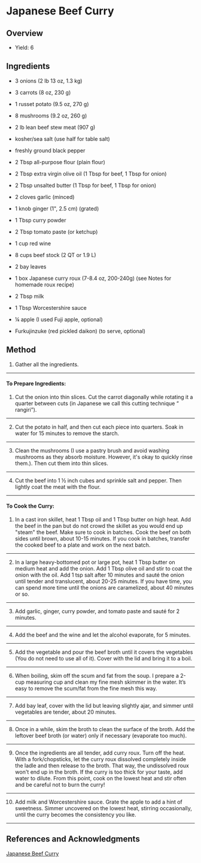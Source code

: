 # Japanese Beef Curry

## Overview

- Yield: 6

## Ingredients

- 3 onions (2 lb 13 oz, 1.3 kg)

- 3 carrots (8 oz, 230 g)

- 1 russet potato (9.5 oz, 270 g)

- 8 mushrooms (9.2 oz, 260 g)

- 2 lb lean beef stew meat (907 g)

- kosher/sea salt (use half for table salt)

- freshly ground black pepper

- 2 Tbsp all-purpose flour (plain flour)

- 2 Tbsp extra virgin olive oil (1 Tbsp for beef, 1 Tbsp for onion)

- 2 Tbsp unsalted butter (1 Tbsp for beef, 1 Tbsp for onion)

- 2 cloves garlic (minced)

- 1 knob ginger (1", 2.5 cm) (grated)

- 1 Tbsp curry powder

- 2 Tbsp tomato paste (or ketchup)

- 1 cup red wine

- 8 cups beef stock (2 QT or 1.9 L)

- 2 bay leaves

- 1 box Japanese curry roux (7-8.4 oz, 200-240g) (see Notes for homemade roux recipe)

- 2 Tbsp milk

- 1 Tbsp Worcestershire sauce

- ¼ apple (I used Fuji apple, optional)

- Furkujinzuke (red pickled daikon) (to serve, optional)

## Method

1. Gather all the ingredients.
---

#### To Prepare Ingredients:

1. Cut the onion into thin slices. Cut the carrot diagonally while rotating it a quarter between cuts (in Japanese we call this cutting technique “ rangiri”).
---

2. Cut the potato in half, and then cut each piece into quarters. Soak in water for 15 minutes to remove the starch.
---

3. Clean the mushrooms (I use a pastry brush and avoid washing mushrooms as they absorb moisture. However, it's okay to quickly rinse them.). Then cut them into thin slices.
---

4. Cut the beef into 1 ½ inch cubes and sprinkle salt and pepper. Then lightly coat the meat with the flour.
---

#### To Cook the Curry:

1. In a cast iron skillet, heat 1 Tbsp oil and 1 Tbsp butter on high heat. Add the beef in the pan but do not crowd the skillet as you would end up "steam" the beef. Make sure to cook in batches.  Cook the beef on both sides until brown, about 10-15 minutes. If you cook in batches, transfer the cooked beef to a plate and work on the next batch.
---

2. In a large heavy-bottomed pot or large pot, heat 1 Tbsp butter on medium heat and add the onion. Add 1 Tbsp olive oil and stir to coat the onion with the oil. Add 1 tsp salt after 10 minutes and sauté the onion until tender and translucent, about 20-25 minutes. If you have time, you can spend more time until the onions are caramelized, about 40 minutes or so.
---

3. Add garlic, ginger, curry powder, and tomato paste and sauté for 2 minutes.
---

4. Add the beef and the wine and let the alcohol evaporate, for 5 minutes.
---

5. Add the vegetable and pour the beef broth until it covers the vegetables (You do not need to use all of it). Cover with the lid and bring it to a boil.
---

6. When boiling, skim off the scum and fat from the soup. I prepare a 2-cup measuring cup and clean my fine mesh skimmer in the water. It’s easy to remove the scum/fat from the fine mesh this way.
---

7. Add bay leaf, cover with the lid but leaving slightly ajar, and simmer until vegetables are tender, about 20 minutes.
---

8. Once in a while, skim the broth to clean the surface of the broth. Add the leftover beef broth (or water) only if necessary (evaporate too much).
---

9. Once the ingredients are all tender, add curry roux. Turn off the heat. With a fork/chopsticks, let the curry roux dissolved completely inside the ladle and then release to the broth. That way, the undissolved roux won't end up in the broth. If the curry is too thick for your taste, add water to dilute. From this point, cook on the lowest heat and stir often and be careful not to burn the curry!
---

10. Add milk and Worcestershire sauce. Grate the apple to add a hint of sweetness. Simmer uncovered on the lowest heat, stirring occasionally, until the curry becomes the consistency you like.
---

## References and Acknowledgments

[Japanese Beef Curry](https://www.justonecookbook.com/japanese-beef-curry/)
